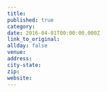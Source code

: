 ```yaml
---
title:
published: true
category:
date: 2016-04-01T00:00:00.000Z
link_to_original:
allday: false
venue:
address:
city-state:
zip:
website:
---
```

